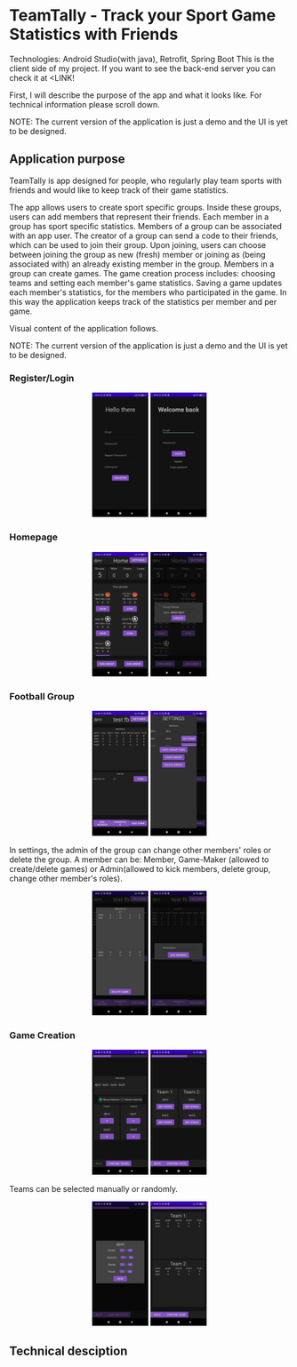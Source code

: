 # TeamTally - Track your Sport Game Statistics with Friends

Technologies: Android Studio(with java), Retrofit, Spring Boot
This is the client side of my project. If you want to see the back-end server you can check it at <LINK!

First, I will describe the purpose of the app and what it looks like. For technical information please scroll down.

NOTE: The current version of the application is just a demo and the UI is yet to be designed.

## Application purpose
TeamTally is app designed for people, who regularly play team sports with friends and would like to keep track of their game statistics.

The app allows users to create sport specific groups. Inside these groups, users can add members that represent their friends. Each member in a group has sport specific statistics. Members of a group can be associated with an app user. The creator of a group can send a code to their friends, which can be used to join their group. Upon joining, users can choose between joining the group as new (fresh) member or joining as (being associated with) an already existing member in the group. Members in a group can create games. The game creation process includes: choosing teams and setting each member's game statistics. Saving a game updates each member's statistics, for the members who participated in the game. In this way the application keeps track of the statistics per member and per game.

Visual content of the application follows.

NOTE: The current version of the application is just a demo and the UI is yet to be designed.

### Register/Login

<div align="center">
	<img width = "20%" src="https://github.com/Djimi02/Sport-App-Client/blob/main/images/register.jpg">
    <img width = "20%" src="https://github.com/Djimi02/Sport-App-Client/blob/main/images/login.jpg">
</div>


### Homepage

<div align="center">
	<img width = "20%" src="https://github.com/Djimi02/Sport-App-Client/blob/main/images/homepage.jpg" alt = "Homepage Overview">
    <img width = "20%" src="https://github.com/Djimi02/Sport-App-Client/blob/main/images/homepage_add_group.jpg" alt = "Creating Group">
</div>

### Football Group

<div align="center">
	<img width = "20%" src="https://github.com/Djimi02/Sport-App-Client/blob/main/images/fb_group.jpg" alt = "FB Group Overview">
    <img width = "20%" src="https://github.com/Djimi02/Sport-App-Client/blob/main/images/group_settings.jpg" alt = "Group Settings">
</div>

In settings, the admin of the group can change other members' roles or delete the group. A member can be: Member, Game-Maker (allowed to create/delete games) or Admin(allowed to kick members, delete group, change other member's roles).

<div align="center">
	<img width = "20%" src="https://github.com/Djimi02/Sport-App-Client/blob/main/images/game_view.jpg" alt = "Viewing a saved game">
    <img width = "20%" src="https://github.com/Djimi02/Sport-App-Client/blob/main/images/group_add_member.jpg" alt = "Adding Member">
</div>

### Game Creation

<div align="center">
	<img width = "20%" src="https://github.com/Djimi02/Sport-App-Client/blob/main/images/game_step_1.jpg" alt = "Choosing Teams">
    <img width = "20%" src="https://github.com/Djimi02/Sport-App-Client/blob/main/images/game_step_2.jpg" alt = "Game Creation Step 2">
</div>

Teams can be selected manually or randomly.

<div align="center">
	<img width = "20%" src="https://github.com/Djimi02/Sport-App-Client/blob/main/images/game_step_2_stat_selection.jpg" alt = "Selecting Sport Specific Stats for each member">
    <img width = "20%" src="https://github.com/Djimi02/Sport-App-Client/blob/main/images/game_step_3.jpg" alt = "Finalizing Game Creating">
</div>

## Technical desciption